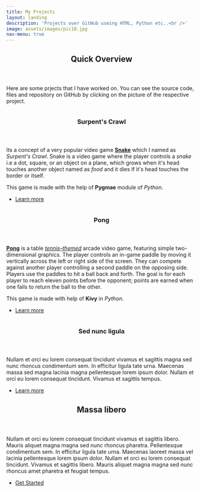 ```yaml
---
title: My Projects
layout: landing
description: 'Projects over GitHub useing HTML, Python etc..<br />'
image: assets/images/pic18.jpg
nav-menu: true
---
```


<!-- Main -->
<div id="main">

<!-- One -->
<section id="one">
	<div class="inner">
		<header class="major">
			<h2> Quick Overview</h2>
		</header>
			<p>Here are some prjects that I have worked on. You can see the source code, files and repository on GitHub by clicking on the picture of the respective project.</p>
	</div>
</section>

<!-- Two -->
<section id="two" class="spotlights">
	<section>
		<a href="https://github.com/Ritwikrajsingh/Crawling-Surpent" class="image">
			<img src="{% link assets/images/snake.png %}" alt="" data-position="center center" />
		</a>
		<div class="content">
			<div class="inner">
				<header class="major">
					<h3>Surpent's Crawl</h3>
				</header>
				<p>Its a concept of a very popular video game <strong><A href="https://en.wikipedia.org/wiki/Snake_(video_game_genre)">Snake</A></strong> which I named as <em>Surpent's Crawl</em>. Snake is a video game where the player controls a <em>snake</em> i.e  a dot, square, or an object on a plane, which grows when it's head touches another object named as <em>food</em> and it dies if it's head touches the border or itself.</p><p>This game is made with the help of <strong>Pygmae</strong> module of <em>Python</em>.</p>
				<ul class="actions">
					<li><a href="https://github.com/Ritwikrajsingh/Crawling-Surpent" class="button">Learn more</a></li>
				</ul>
			</div>
		</div>
	</section>
	<section>
		<a href="https://github.com/Ritwikrajsingh/PingPong" class="image">
			<img src="{% link assets/images/pong.png %}" alt="" data-position="top center" />
		</a>
		<div class="content">
			<div class="inner">
				<header class="major">
					<h3>Pong</h3>
				</header>
				<p><strong><a href="https://en.wikipedia.org/wiki/Pong">Pong</a></strong> is a table <em><a href="https://en.wikipedia.org/wiki/Table_tennis">tennis–themed</a></em> arcade video game, featuring simple two-dimensional graphics. The player controls an in-game paddle by moving it vertically across the left or right side of the screen. They can compete against another player controlling a second paddle on the opposing side. Players use the paddles to hit a ball back and forth. The goal is for each player to reach eleven points before the opponent; points are earned when one fails to return the ball to the other.</p><p>This game is made with help of <strong>Kivy</strong> in <em>Python</em>.</p>
				<ul class="actions">
					<li><a href="https://github.com/Ritwikrajsingh/PingPong" class="button">Learn more</a></li>
				</ul>
			</div>
		</div>
	</section>
	<section>
		<a href="generic.html" class="image">
			<img src="{% link assets/images/pic10.jpg %}" alt="" data-position="25% 25%" />
		</a>
		<div class="content">
			<div class="inner">
				<header class="major">
					<h3>Sed nunc ligula</h3>
				</header>
				<p>Nullam et orci eu lorem consequat tincidunt vivamus et sagittis magna sed nunc rhoncus condimentum sem. In efficitur ligula tate urna. Maecenas massa sed magna lacinia magna pellentesque lorem ipsum dolor. Nullam et orci eu lorem consequat tincidunt. Vivamus et sagittis tempus.</p>
				<ul class="actions">
					<li><a href="generic.html" class="button">Learn more</a></li>
				</ul>
			</div>
		</div>
	</section>
</section>

<!-- Three -->
<section id="three">
	<div class="inner">
		<header class="major">
			<h2>Massa libero</h2>
		</header>
		<p>Nullam et orci eu lorem consequat tincidunt vivamus et sagittis libero. Mauris aliquet magna magna sed nunc rhoncus pharetra. Pellentesque condimentum sem. In efficitur ligula tate urna. Maecenas laoreet massa vel lacinia pellentesque lorem ipsum dolor. Nullam et orci eu lorem consequat tincidunt. Vivamus et sagittis libero. Mauris aliquet magna magna sed nunc rhoncus amet pharetra et feugiat tempus.</p>
		<ul class="actions">
			<li><a href="generic.html" class="button next">Get Started</a></li>
		</ul>
	</div>
</section>

</div>
